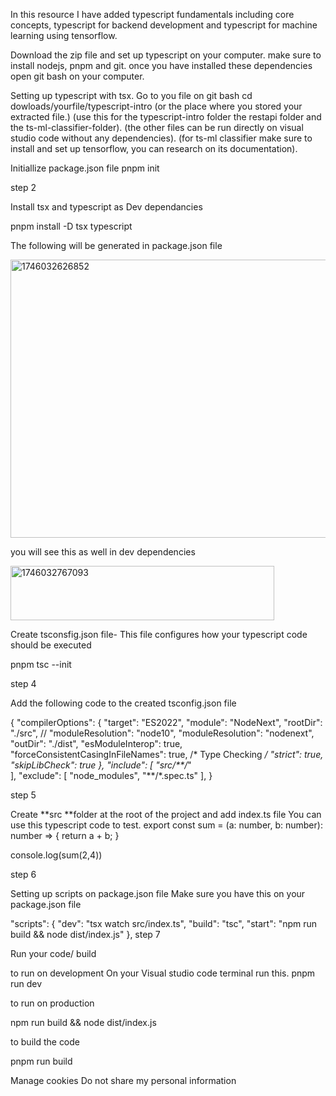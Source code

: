 In this resource I have added typescript fundamentals including core concepts, typescript for backend development and typescript for machine learning using tensorflow.


Download the zip file and set up typescript on your computer.
make sure to install nodejs,  pnpm and git.
once you have installed these dependencies open git bash on your computer.

Setting up typescript with tsx.
Go to you file on git bash
cd dowloads/yourfile/typescript-intro (or the place where you stored your extracted file.)
(use this for the typescript-intro folder the restapi folder and the ts-ml-classifier-folder).
(the other files can be run directly on visual studio code without any dependencies).
(for ts-ml classifier make sure to install and set up tensorflow, you can research on its documentation).

Initiallize package.json file pnpm init

step 2

Install tsx and typescript as Dev dependancies

pnpm install -D tsx typescript

The following will be generated in package.json file


<img width="710" height="445" alt="1746032626852" src="https://github.com/user-attachments/assets/47ce9e9a-b26f-4815-aea0-6fcd2f15fd3a" />


you will see this as well in dev dependencies


<img width="422" height="87" alt="1746032767093" src="https://github.com/user-attachments/assets/fda7cefb-1536-4fbb-9d54-4b894646cb04" />


Create tsconsfig.json file- This file configures how your typescript code should be executed

pnpm tsc --init

step 4

Add the following code to the created tsconfig.json file

{
  "compilerOptions": {
    "target": "ES2022",
    "module": "NodeNext",
    "rootDir": "./src",
    // "moduleResolution": "node10",
    "moduleResolution": "nodenext",
    "outDir": "./dist",
    "esModuleInterop": true,
    "forceConsistentCasingInFileNames": true, 
    /* Type Checking */
    "strict": true,
    "skipLibCheck": true 
  },
  "include": [
    "src/**/*"   
  ],
  "exclude": [
    "node_modules",
    "**/*.spec.ts"
  ],
}

step 5

Create **src **folder at the root of the project and add index.ts file
You can use this typescript code to test.
export const sum = (a: number, b: number): number => {
    return a + b;
}

console.log(sum(2,4))


step 6

Setting up scripts on package.json file
Make sure you have this on your package.json file

"scripts": {
    "dev": "tsx watch src/index.ts",
    "build": "tsc",
    "start": "npm run build && node dist/index.js"
  },
step 7

Run your code/ build

to run on development
On your Visual studio code terminal run this.
pnpm run dev

to run on production

npm run build && node dist/index.js

to build the code

pnpm run build

Manage cookies
Do not share my personal information
